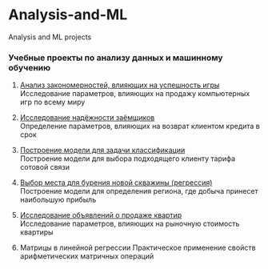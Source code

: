 # Analysis-and-ML
Analysis and ML projects 

### Учебные проекты по анализу данных и машинному обучению

1) [Анализ закономерностей, влияющих на успешность игры](https://github.com/Qehh/Analysis-and-ML/blob/master/EDA/eda.ipynb)  
   Исследование параметров, влияющих на продажу компьютерных игр по всему миру

      
2) [Исследование надёжности заёмщиков](https://github.com/Qehh/Analysis-and-ML/blob/master/Loan_analysis/first_research.ipynb)  
   Определение параметров, влияющих на возврат клиентом кредита в срок
   
   
3) [Построение модели для задачи классификации](https://github.com/Qehh/Analysis-and-ML/blob/master/ML_Classification/first_ml_project.ipynb)  
   Построение модели для выбора подходящего клиенту тарифа сотовой связи
   
   
4) [Выбор места для бурения новой скважины (регрессия)](https://github.com/Qehh/Analysis-and-ML/blob/master/ML_Regression/ml_for_business.ipynb)  
   Построение модели для определения региона, где добыча принесет наибольшую прибыль
   
   
5) [Исследование объявлений о продаже квартир](https://github.com/Qehh/Analysis-and-ML/blob/master/Research_Analysis/research_analisys.ipynb)  
   Исследование  параметров, влияющих на рыночную стоимость квартиры
   
6) Матрицы в линейной регрессии
   Практическое применение свойств арифметических матричных операций
   


